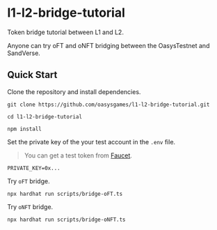# l1-l2-bridge-tutorial

Token bridge tutorial between L1 and L2.

Anyone can try oFT and oNFT bridging between the OasysTestnet and SandVerse.

## Quick Start

Clone the repository and install dependencies.

```shell
git clone https://github.com/oasysgames/l1-l2-bridge-tutorial.git

cd l1-l2-bridge-tutorial

npm install
```

Set the private key of the your test account in the `.env` file.
> You can get a test token from [Faucet](https://faucet.testnet.oasys.games/).

```shell
PRIVATE_KEY=0x...
```

Try `oFT` bridge.

```shell
npx hardhat run scripts/bridge-oFT.ts
```

Try `oNFT` bridge.

```shell
npx hardhat run scripts/bridge-oNFT.ts
```
